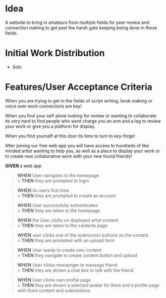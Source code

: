 # Idea

A website to bring in amateurs from multiple fields for peer review and connection making to get past the harsh gate keeping being done in those fields. 

# Initial Work Distribution

-   Solo

# Features/User Acceptance Criteria

When you are trying to get in the fields of script writing, book making or voice over work connections are key!

When you find your self alone looking for review or wanting to collaborate its very hard to find people who wont charge you an arm and a leg to review your work or give you a platform for display.

When you find yourself at this door its time to turn to key-forge! 

After joining our free web app you will have access to hundreds of like minded artist wanting to help you, as well as a place to display your work or to create new collaborative work with your new found friends!

**GIVEN** a web app

> **WHEN** User navigates to the homepage <br> > **THEN** they are prompted to login

> **WHEN** its users first time <br> > **THEN** they are prompted to create an account

> **WHEN** User successfully authenticates <br> > **THEN** they are taken to the homepage

> **WHEN** the User clicks on displayed artist content <br> > **THEN** they are taken to the contents page

> **WHEN** user clicks one of the submission buttons on the content <br> > **THEN** they are prompted with an upload form

> **WHEN** User wants to create own content <br> > **THEN** they navigate to create content button and upload

> **WHEN** User clicks messenger to message friend <br> > **THEN** they are shown a chat box to talk with the friend

> **WHEN** User clicks own profile page  <br> > **THEN** they are shown a selected avatar for them and a profile page with there content and submissions

